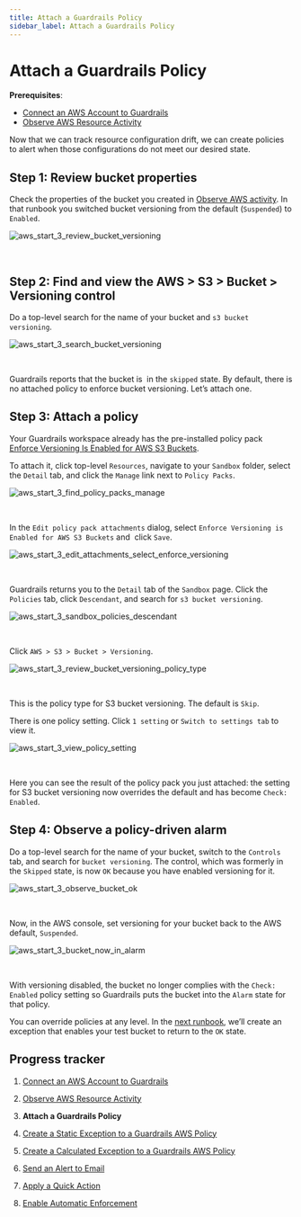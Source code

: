 ```yaml
---
title: Attach a Guardrails Policy
sidebar_label: Attach a Guardrails Policy
---
```



# Attach a Guardrails Policy

**Prerequisites**: 

- [Connect an AWS Account to Guardrails](/guardrails/docs/runbooks/getting-started-aws/connect-an-account/)
- [Observe AWS Resource Activity](/guardrails/docs/runbooks/getting-started-aws/observe-aws-activity/)


Now that we can track resource configuration drift, we can create policies to alert when those configurations do not meet our desired state. 

## Step 1: Review bucket properties

Check the properties of the bucket you created in [Observe AWS activity](/guardrails/docs/runbooks/getting-started-aws/observe-aws-dactivity). In that runbook you switched bucket versioning from the default (`Suspended`) to `Enabled`.
<p><img alt="aws_start_3_review_bucket_versioning" src="/images/docs/guardrails/runbooks/getting-started-aws/attach-a-policy/aws-start-3-review-bucket-versioning.png"/></p><br/>

## Step 2: Find and view the AWS > S3 > Bucket > Versioning control

Do a top-level search for the name of your bucket and `s3 bucket versioning`.
<p><img alt="aws_start_3_search_bucket_versioning" src="/images/docs/guardrails/runbooks/getting-started-aws/attach-a-policy/aws-start-3-search-bucket-versioning.png"/></p><br/>

Guardrails reports that the bucket is  in the `skipped` state. By default, there is no attached policy to enforce bucket versioning. Let’s attach one. 

## Step 3: Attach a policy

Your Guardrails workspace already has the pre-installed policy pack [Enforce Versioning Is Enabled for AWS S3 Buckets](https://hub.guardrails.turbot.com/policy-packs/aws_s3_enforce_versioning_is_enabled_for_buckets).

To attach it, click top-level `Resources`, navigate to your `Sandbox` folder, select the `Detail` tab, and click the `Manage` link next to `Policy Packs`.  
<p><img alt="aws_start_3_find_policy_packs_manage" src="/images/docs/guardrails/runbooks/getting-started-aws/attach-a-policy/aws-start-3-find-policy-packs-manage.png"/></p><br/>

In the `Edit policy pack attachments` dialog, select `Enforce Versioning is Enabled for AWS S3 Buckets` and  click `Save`.
<p><img alt="aws_start_3_edit_attachments_select_enforce_versioning" src="/images/docs/guardrails/runbooks/getting-started-aws/attach-a-policy/aws-start-3-edit-attachments-select-enforce-versioning.png"/></p><br/>  
  


  
Guardrails returns you to the `Detail` tab of the `Sandbox` page. Click the `Policies` tab, click `Descendant`, and search for `s3 bucket versioning`.  
<p><img alt="aws_start_3_sandbox_policies_descendant" src="/images/docs/guardrails/runbooks/getting-started-aws/attach-a-policy/aws-start-3-sandbox-policies-descendant.png"/></p><br/>

Click `AWS > S3 > Bucket > Versioning`.   
<p><img alt="aws_start_3_review_bucket_versioning_policy_type" src="/images/docs/guardrails/runbooks/getting-started-aws/attach-a-policy/aws-start-3-review-bucket-versioning-policy-type.png"/></p><br/>

This is the policy type for S3 bucket versioning. The default is `Skip`.  
  
There is one policy setting. Click `1 setting` or `Switch to settings tab` to view it.
<p><img alt="aws_start_3_view_policy_setting" src="/images/docs/guardrails/runbooks/getting-started-aws/attach-a-policy/aws-start-3-view-policy-setting.png"/></p><br/>

Here you can see the result of the policy pack you just attached: the setting for S3 bucket versioning now overrides the default and has become `Check: Enabled`. 

## Step 4: Observe a policy-driven alarm

Do a top-level search for the name of your bucket, switch to the `Controls` tab, and search for `bucket versioning`. The control, which was formerly in the `Skipped` state, is now `OK` because you have enabled versioning for it.
<p><img alt="aws_start_3_observe_bucket_ok" src="/images/docs/guardrails/runbooks/getting-started-aws/attach-a-policy/aws-start-3-observe-bucket-ok.png"/></p><br/>  


Now, in the AWS console, set versioning for your bucket back to the AWS default, `Suspended`.
<p><img alt="aws_start_3_bucket_now_in_alarm" src="/images/docs/guardrails/runbooks/getting-started-aws/attach-a-policy/aws-start-3-bucket-now-in-alarm.png"/></p><br/>  
  


With versioning disabled, the bucket no longer complies with the `Check: Enabled` policy setting so Guardrails puts the bucket into the `Alarm` state for that policy.  
  
You can override policies at any level. In the [next runbook](/guardrails/docs/runbooks/getting-started-aws/create-static-exception), we’ll create an exception that enables your test bucket to return to the `OK` state. 


## Progress tracker

1. [Connect an AWS Account to Guardrails](/guardrails/docs/runbooks/getting-started-aws/connect-an-account/)

2. [Observe AWS Resource Activity](/guardrails/docs/runbooks/getting-started-aws/observe-aws-activity/)

3. **Attach a Guardrails Policy**

4. [Create a Static Exception to a Guardrails AWS Policy](/guardrails/docs/runbooks/getting-started-aws/create-static-exception/)

5. [Create a Calculated Exception to a Guardrails AWS Policy](/guardrails/docs/runbooks/getting-started-aws/create-calculated-exception/)

6. [Send an Alert to Email](/guardrails/docs/runbooks/getting-started-aws/send-alert-to-email/)

7. [Apply a Quick Action](/guardrails/docs/runbooks/getting-started-aws/apply-quick-action/)

8. [Enable Automatic Enforcement](/guardrails/docs/runbooks/getting-started-aws/enable-enforcement/)
